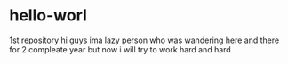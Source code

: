 # hello-worl
1st repository
hi guys
ima lazy person who was wandering here and there for 2 compleate year but now i will try to work hard and hard
